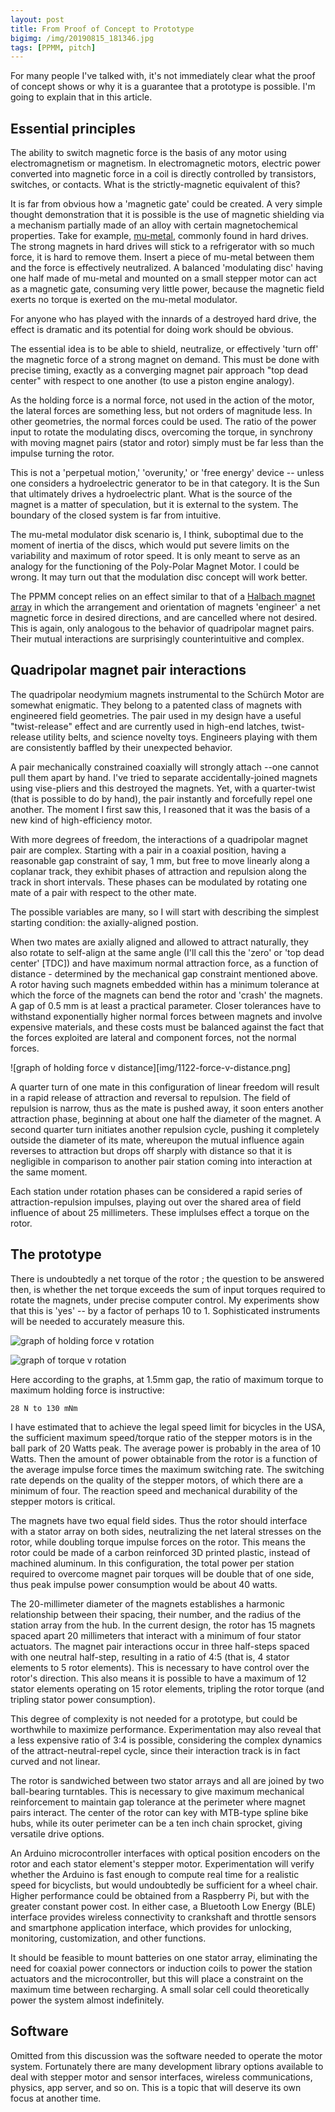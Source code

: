```yaml
---
layout: post
title: From Proof of Concept to Prototype
bigimg: /img/20190815_181346.jpg
tags: [PPMM, pitch]
---
```


For many people I've talked with, it's not immediately clear what the proof of concept shows or why it is a guarantee that a prototype is possible. I'm going to explain that in this article.

## Essential principles

The ability to switch magnetic force is the basis of any motor using electromagnetism or magnetism. In electromagnetic motors, electric power converted into magnetic force in a coil is directly controlled by transistors, switches, or contacts. What is the strictly-magnetic equivalent of this?

It is far from obvious how a 'magnetic gate' could be created. A very simple thought demonstration that it is possible is the use of magnetic shielding via a mechanism partially made of an alloy with certain magnetochemical properties. Take for example, [mu-metal](https://en.wikipedia.org/wiki/Mu-metal), commonly found in hard drives. The strong magnets in hard drives will stick to a refrigerator with so much force, it is hard to remove them. Insert a piece of mu-metal between them and the force is effectively neutralized. A balanced 'modulating disc' having one half made of mu-metal and mounted on a small stepper motor can act as a magnetic gate, consuming very little power, because the magnetic field exerts no torque is exerted on the mu-metal modulator.

For anyone who has played with the innards of a destroyed hard drive, the effect is dramatic and its potential for doing work should be obvious.

The essential idea is to be able to shield, neutralize, or effectively 'turn off' the magnetic force of a strong magnet on demand. This must be done with precise timing, exactly as a converging magnet pair approach "top dead center" with respect to one another (to use a piston engine analogy). 

As the holding force is a normal force, not used in the action of the motor, the lateral forces are something  less, but not orders of magnitude less. In other geometries, the normal forces could be used. The ratio of the power input to rotate the modulating discs, overcoming the torque, in synchrony with moving magnet pairs (stator and rotor) simply must be far less than the impulse turning the rotor.  

This is not a 'perpetual motion,' 'overunity,' or 'free energy' device -- unless one considers a hydroelectric generator to be in that category. It is the Sun that ultimately drives a hydroelectric plant. What is the source of the magnet is a matter of speculation, but it is external to the system. The boundary of the closed system is far from intuitive.

The mu-metal modulator disk scenario is, I think, suboptimal due to the moment of inertia of the discs, which would put severe limits on the variability and maximum of rotor speed. It is only meant to serve as an analogy for the functioning of the Poly-Polar Magnet Motor. I could be wrong. It may turn out that the modulation disc concept will work better.

The PPMM concept relies on an effect similar to that of a [Halbach magnet array](https://en.wikipedia.org/wiki/Halbach_array) in which the arrangement and orientation of magnets 'engineer' a net magnetic force in desired directions, and are cancelled where not desired. This is again, only analogous to the behavior of quadripolar magnet pairs. Their mutual interactions are surprisingly counterintuitive and complex.

## Quadripolar magnet pair interactions

The quadripolar neodymium magnets instrumental to the Schürch Motor are somewhat enigmatic. They belong to a patented class of magnets with engineered field geometries. The pair used in my design have a useful "twist-release" effect and are currently used in high-end latches, twist-release utility belts, and science novelty toys. Engineers playing with them are consistently baffled by their unexpected behavior. 

A pair mechanically constrained coaxially will strongly attach --one cannot pull them apart by hand. I've tried to separate accidentally-joined magnets using vise-pliers and this destroyed the magnets. Yet, with a quarter-twist (that is possible to do by hand), the pair instantly and forcefully repel one another. The moment I first saw this, I reasoned that it was the basis of a new kind of high-efficiency motor.

With more degrees of freedom, the interactions of a quadripolar magnet pair are complex. Starting with a pair in a coaxial position, having a reasonable gap constraint of say, 1 mm, but free to move linearly along a coplanar track, they exhibit phases of attraction and repulsion along the track in short intervals. These phases can be modulated by rotating one mate of a pair with respect to the other mate. 

The possible variables are many, so I will start with describing the simplest starting condition: the axially-aligned postion.

When two mates are axially aligned and allowed to attract naturally, they also rotate to self-align at the same angle (I'll call this the 'zero' or 'top dead center' [TDC]) and have maximum normal attraction force, as a function of distance - determined by the mechanical gap constraint mentioned above. A rotor having such magnets embedded within has a minimum tolerance at which the force of the magnets can bend the rotor and 'crash' the magnets. A gap of 0.5 mm is at least a practical parameter. Closer tolerances have to withstand exponentially higher normal forces between magnets and involve expensive materials, and these costs must be balanced against the fact that the forces exploited are lateral and component forces, not the normal forces.

![graph of holding force v distance][img/1122-force-v-distance.png]

A quarter turn of one mate in this configuration of linear freedom will result in a rapid release of attraction and reversal to repulsion. The field of repulsion is narrow, thus as the mate is pushed away, it soon enters another attraction phase, beginning at about one half the diameter of the magnet. A second quarter turn initiates another repulsion cycle, pushing it completely outside the diameter of its mate, whereupon the mutual influence again reverses to attraction but drops off sharply with distance so that it is negligible in comparison to another pair station coming into interaction at the same moment.

Each station under rotation phases can be considered a rapid series of attraction-repulsion impulses, playing out over the shared area of field influence of about 25 millimeters. These implulses effect a torque on the rotor.  

## The prototype

There is undoubtedly a net torque of the rotor ; the question to be answered then, is whether the net torque exceeds the sum of input torques required to rotate the magnets, under precise computer control. My experiments show that this is 'yes'  -- by a factor of perhaps 10 to 1. Sophisticated instruments will be needed to accurately measure this.

![graph of holding force v rotation](img/1122-hold-v-rotation.png)

![graph of torque v rotation](img/1122-torque-v-rotation.png)

Here according to the graphs, at 1.5mm gap, the ratio of maximum torque to maximum holding force is instructive: 

    28 N to 130 mNm   

I have estimated that to achieve the legal speed limit for bicycles in the USA, the sufficient maximum speed/torque ratio of the stepper motors is in the ball park of 20 Watts peak. The average power is probably in the area of 10 Watts. Then the amount of power obtainable from the rotor is a function of the average impulse force times the maximum switching rate. The switching rate depends on the quality of the stepper motors, of which there are a minimum of four. The reaction speed and mechanical durability of the stepper motors is critical.

The magnets have two equal field sides. Thus the rotor should interface with a stator array on both sides, neutralizing the net lateral stresses on the rotor, while doubling torque impulse forces on the rotor. This means the rotor could be made of a carbon reinforced 3D printed plastic, instead of machined aluminum. In this configuration, the total power per station required to overcome magnet pair torques will be double that of one side, thus peak impulse power consumption would be about 40 watts. 

The 20-millimeter diameter of the magnets establishes a harmonic relationship between their spacing, their number, and the radius of the station array from the hub. In the current design, the rotor has 15 magnets spaced apart 20 millimeters that interact with a minimum of four stator actuators. The magnet pair interactions occur in three half-steps spaced with one neutral half-step, resulting in a ratio of 4:5 (that is, 4 stator elements to 5 rotor elements). This is necessary to have control over the rotor's direction. This also means it is possible to have a maximum of 12 stator elements operating on 15 rotor elements, tripling the rotor torque (and tripling stator power consumption). 

This degree of complexity is not needed for a prototype, but could be worthwhile to maximize performance. Experimentation may also reveal that a less expensive ratio of 3:4 is possible, considering the complex dynamics of the attract-neutral-repel cycle, since their interaction track is in fact curved and not linear.

The rotor is sandwiched between two stator arrays and all are joined by two ball-bearing turntables. This is necessary to give maximum mechanical reinforcement to maintain gap tolerance at the perimeter where magnet pairs interact. The center of the rotor can key with MTB-type spline bike hubs, while its outer perimeter can be a ten inch chain sprocket, giving versatile drive options.

An Arduino microcontroller interfaces with optical position encoders on the rotor and each stator element's stepper motor. Experimentation will verify whether the Arduino is fast enough to compute real time for a realistic speed for bicyclists, but would undoubtedly be sufficient for a wheel chair. Higher performance could be obtained from a Raspberry Pi, but with the greater constant power cost. In either case, a Bluetooth Low Energy (BLE) interface provides wireless connectivity to crankshaft and throttle sensors and smartphone application interface, which provides for unlocking, monitoring, customization, and other functions. 

It should be feasible to mount batteries on one stator array, eliminating the need for coaxial power connectors or induction coils to power the station actuators and the microcontroller, but this will place a constraint on the maximum time between recharging. A small solar cell could theoretically power the system almost indefinitely.

## Software

Omitted from this discussion was the software needed to operate the motor system. Fortunately there are many development library options available to deal with stepper motor and sensor interfaces, wireless communications, physics, app server, and so on. This is a topic that will deserve its own focus at another time.




